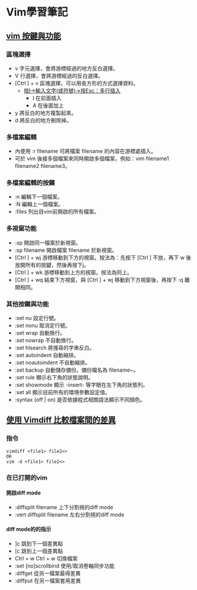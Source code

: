 # Vim學習筆記

## [vim 按鍵與功能](http://note.artchiu.org/2009/04/30/vim-%e6%8c%89%e9%8d%b5%e8%88%87%e5%8a%9f%e8%83%bd/)

### 區塊選擇
* v    字元選擇，會將游標經過的地方反白選擇。
* V     行選擇，會將游標經過的反白選擇。
* [Ctrl ] + v     區塊選擇，可以用長方形的方式選擇資料。
	- [按I->輸入文字(或符號)->按Esc：多行插入](https://stackoverflow.com/questions/9549729/vim-insert-the-same-characters-across-multiple-lines)
		+ I 在前面插入
		+ A 在後面加上
* y     將反白的地方複製起來。
* d     將反白的地方刪除掉。

### 多檔案編輯
* 內使用 :r filename 可將檔案 filename 的內容在游標處插入。
* 可於 vim 後接多個檔案來同時開啟多個檔案，例如：vim filename1 filename2 filename3。

### 多檔案編輯的按鍵
* :n     編輯下一個檔案。
* :N     編輯上一個檔案。
* :files     列出目vim前開啟的所有檔案。

### 多視窗功能
* :sp     開啟同一檔案於新視窗。
* :sp filename     開啟檔案 filename 於新視窗。
* [Ctrl ] + wj     游標移動到下方的視窗。按法為：先按下 [Ctrl ] 不放，再下 w 後放開所有的按鍵，然後再按下j。
* [Ctrl ] + wk     游標移動到上方的視窗。按法為同上。
* [Ctrl ] + wq     結束下方視窗，與 [Ctrl ] + wj 移動到下方視窗後，再按下 :q 離開相同。

### 其他按鍵與功能
* :set nu     設定行號。
* :set nonu     取消定行號。
* :set wrap     自動換行。
* :set nowrap     不自動換行。
* :set hlsearch     將搜尋的字串反白。
* :set autoindent     自動縮排。
* :set noautoindent     不自動縮排。
* :set backup     自動儲存備份。備份檔名為 filename~。
* :set rule     顯示右下角的狀態說明。
* :set showmode     顯示 -insert- 等字眼在左下角的狀態列。
* :set all     顯示目前所有的環境參數設定值。
* :syntax (off | on)     是否依據程式相關語法顯示不同顏色。

## [使用 Vimdiff 比較檔案間的差異](https://blog.gtwang.org/useful-tools/vimdiff/)
### 指令
```
vimdiff <file1> file2<>
OR
vim -d <file1> file2<>
```

### 在已打開的vim
#### 開啟diff mode
* :diffsplit filename 上下分割視的diff mode
* :vert diffsplit filename 左右分割視的diff mode

#### diff mode的的指示
* ]c 跳到下一個差異點
* [c 跳到上一個差異點
* Ctrl + w Ctrl + w 切換檔案
* :set [no]scrollbind 使用/取消卷軸同步功能
* :diffget 從另一檔案最得差異
* :diffput 在另一檔案套用差異

